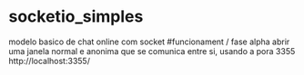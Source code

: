 # socketio_simples
modelo basico de chat online com socket
#funcionament / fase alpha
abrir uma janela normal e anonima que se comunica entre si, usando a pora 3355  http://localhost:3355/
